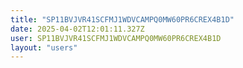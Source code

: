```yaml
---
title: "SP11BVJVR41SCFMJ1WDVCAMPQ0MW60PR6CREX4B1D"
date: 2025-04-02T12:01:11.327Z
user: SP11BVJVR41SCFMJ1WDVCAMPQ0MW60PR6CREX4B1D
layout: "users"
---
```

    